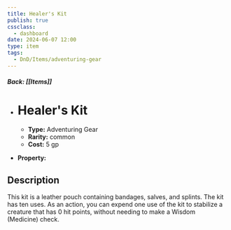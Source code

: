 ```yaml
---
title: Healer's Kit
publish: true
cssclass:
  - dashboard
date: 2024-06-07 12:00
type: item
tags:
  - DnD/Items/adventuring-gear
---
```


##### Back: [[Items]]

- # Healer's Kit

    - **Type:** Adventuring Gear
    - **Rarity:** common
    - **Cost:** 5 gp
- **Property:** 



## Description 

This kit is a leather pouch containing bandages, salves, and splints. The kit has ten uses. As an action, you can expend one use of the kit to stabilize a creature that has 0 hit points, without needing to make a Wisdom (Medicine) check. 
